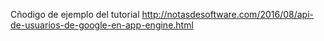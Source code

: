 Cñodigo de ejemplo del tutorial http://notasdesoftware.com/2016/08/api-de-usuarios-de-google-en-app-engine.html
